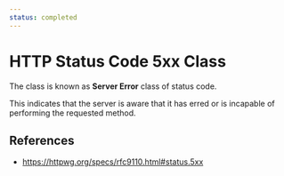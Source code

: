 ```yaml
---
status: completed
---
```


# HTTP Status Code 5xx Class

The class is known as **Server Error** class of status code.

This indicates that the server is aware that it has erred or is incapable of performing the requested method.

## References

- https://httpwg.org/specs/rfc9110.html#status.5xx
